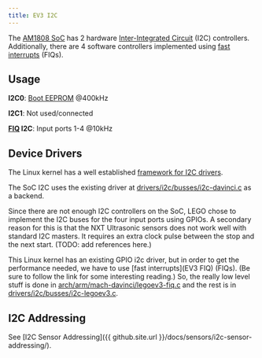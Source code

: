 ```yaml
---
title: EV3 I2C
---
```


The [AM1808 SoC](ev3-processor) has 2 hardware [Inter-Integrated Circuit](https://en.wikipedia.org/wiki/I2c) (I2C) controllers. Additionally, there are 4 software controllers implemented using [fast interrupts](../ev3-fiq) (FIQs).

## Usage

__I2C0__: [Boot EEPROM](../ev3-eeprom) @400kHz

__I2C1__: Not used/connected

__[FIQ](ev3-fiq) I2C__: Input ports 1-4 @10kHz

## Device Drivers

The Linux kernel has a well established [framework for I2C drivers](https://www.kernel.org/doc/Documentation/i2c/).

The SoC I2C uses the existing driver at [drivers/i2c/busses/i2c-davinci.c](https://github.com/ev3dev/ev3dev-kernel/blob/master/drivers/i2c/busses/i2c-davinci.c) as a backend.

Since there are not enough I2C controllers on the SoC, LEGO chose to implement the I2C buses for the four input ports using GPIOs. A secondary reason for this is that the NXT Ultrasonic sensors does not work well with standard I2C masters. It requires an extra clock pulse between the stop and the next start. (TODO: add references here.) 

This Linux kernel has an existing GPIO i2c driver, but in order to get the performance needed, we have to use [fast interrupts](EV3 FIQ) (FIQs). (Be sure to follow the link for some interesting reading.) So, the really low level stuff is done in [arch/arm/mach-davinci/legoev3-fiq.c](https://github.com/ev3dev/ev3dev-kernel/blob/master/arch/arm/mach-davinci/legoev3-fiq.c) and the rest is in [drivers/i2c/busses/i2c-legoev3.c](https://github.com/ev3dev/ev3dev-kernel/blob/master/drivers/i2c/busses/i2c-legoev3.c).

## I2C Addressing

See [I2C Sensor Addressing]({{ github.site.url }}/docs/sensors/i2c-sensor-addressing/).